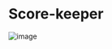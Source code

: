 # Score-keeper

![image](https://github.com/miroonamoo/Score-keeper/assets/43816030/644d7d0b-f882-434f-8a93-720eac120482)
